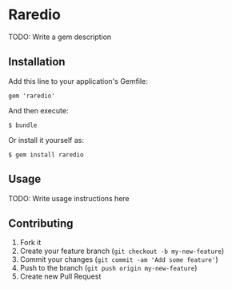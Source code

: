 # Raredio

TODO: Write a gem description

## Installation

Add this line to your application's Gemfile:

    gem 'raredio'

And then execute:

    $ bundle

Or install it yourself as:

    $ gem install raredio

## Usage

TODO: Write usage instructions here

## Contributing

1. Fork it
2. Create your feature branch (`git checkout -b my-new-feature`)
3. Commit your changes (`git commit -am 'Add some feature'`)
4. Push to the branch (`git push origin my-new-feature`)
5. Create new Pull Request
